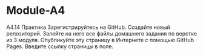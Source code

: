 # Module-A4
A4.14 Практика
Зарегистрируйтесь на GitHub. 
Создайте новый репозиторий. 
Залейте на него все файлы домашнего задания по верстке из 3 модуля.
Опубликуйте эту страницу в Интернете с помощью GitHub Pages.
Введите ссылку страницы в поле.
